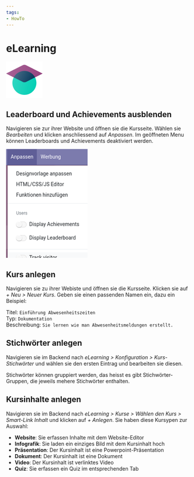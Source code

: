 ```yaml
---
tags:
- HowTo
---
```

# eLearning
![icons_odoo_website_slides](assets/icons_odoo_website_slides.png)

## Leaderboard und Achievements ausblenden

Navigieren sie zur ihrer Website und öffnen sie die Kursseite. Wählen sie *Bearbeiten* und klicken anschliessend auf *Anpassen*. Im geöffneten Menu können Leaderboards und Achievements deaktiviert werden.

![](assets/eLearning%20Deaktivieren%20Leaderboard.png)

## Kurs anlegen

Navigieren sie zu ihrer Webiste und öffnen sie die Kursseite. Klicken sie auf *+ Neu > Neuer Kurs*. Geben sie einen passenden Namen ein, dazu ein Beispiel:

Titel: `Einführung Abwesenheitszeiten`\
Typ: `Dokumentation `\
Beschreibung: `Sie lernen wie man Abwesenheitsmeldungen erstellt.`

## Stichwörter anlegen

Navigieren sie im Backend nach *eLearning > Konfiguration > Kurs-Stichwörter* und wählen sie den ersten Eintrag und bearbeiten sie diesen.

Stichwörter können gruppiert werden, das heisst es gibt Stichwörter-Gruppen, die jeweils mehere Stichwörter enthalten.

## Kursinhalte anlegen

Navigieren sie im Backend nach *eLearning > Kurse > Wählen den Kurs > Smart-Link Inhalt* und klicken auf *+ Anlegen*. Sie haben diese Kursypen zur Auswahl:

* **Website**: Sie erfassen Inhalte mit dem Website-Editor
* **Infografik**: Sie laden ein einziges Bild mit dem Kursinhalt hoch
* **Präsentation**: Der Kursinhalt ist eine Powerpoint-Präsentation
* **Dokument**: Der Kursinhalt ist eine Dokument
* **Video**: Der Kursinhalt ist verlinktes Video
* **Quiz**: Sie erfassen ein Quiz im entsprechenden Tab